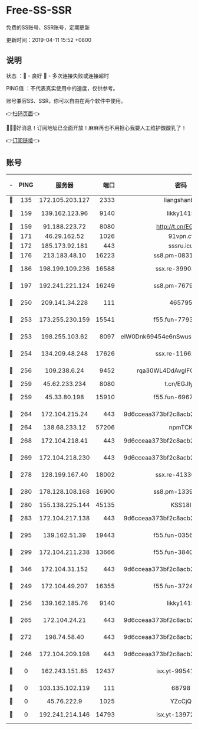 # Free-SS-SSR

免费的SS账号、SSR账号，定期更新

更新时间：2019-04-11 15:52 +0800

## 说明

状态     ：🙂 - 良好 🙁 - 多次连接失败或连接超时

PING值   ：不代表真实使用中的速度，仅供参考。

账号兼容SS、SSR，你可以自由在两个软件中使用。

👉[扫码页面](https://liesauer.github.io/Free-SS-SSR/)👈

🎉🎉🎉好消息！订阅地址已全面开放！麻麻再也不用担心我要人工维护酸酸乳了！

👉[订阅链接](https://www.liesauer.net/yogurt/subscribe?ACCESS_TOKEN=DAYxR3mMaZAsaqUb)👈

## 账号

|-|PING|服务器|端口|密码|加密方式|区域|
|:----:|:----:|:-----:|-----:|:----:|:----:|:----:|
|🙂|135|172.105.203.127|2333|liangshanbo|chacha20|JP|
|🙂|159|139.162.123.96|9140|likky1415|aes-256-cfb|JP|
|🙂|159|91.188.223.72|8080|http://t.cn/EGJIyrl|rc4-md5|RU|
|🙂|171|46.29.162.52|1026|91vpn.cf|rc4-md5|RU|
|🙂|172|185.173.92.181|443|sssru.icu|rc4-md5|RU|
|🙂|176|213.183.48.10|16223|ss8.pm-08313598|rc4-md5|RU|
|🙂|186|198.199.109.236|16588|ssx.re-39903895|aes-256-cfb|US|
|🙂|197|192.241.221.124|16249|ss8.pm-76791808|aes-256-cfb|US|
|🙂|250|209.141.34.228|111|465795|aes-256-cfb|US|
|🙂|253|173.255.230.159|15541|f55.fun-77939989|aes-256-cfb|US|
|🙂|253|198.255.103.62|8097|eIW0Dnk69454e6nSwuspv9DmS201tQ0D|aes-256-cfb|US|
|🙂|254|134.209.48.248|17626|ssx.re-11662862|aes-256-cfb|US|
|🙂|256|109.238.6.24|9452|rqa30WL4DdAvgIFG6Fs3znzTa|aes-256-cfb|FR|
|🙂|259|45.62.233.234|8080|t.cn/EGJIyrl|rc4-md5|CA|
|🙂|259|45.33.80.198|15910|f55.fun-69674736|aes-256-cfb|US|
|🙂|264|172.104.215.24|443|9d6cceaa373bf2c8acb22e60b6a58be6|aes-256-cfb|US|
|🙂|264|138.68.233.12|57206|npmTCK|rc4-md5|US|
|🙂|268|172.104.218.41|443|9d6cceaa373bf2c8acb22e60b6a58be6|aes-256-cfb|US|
|🙂|269|172.104.218.230|443|9d6cceaa373bf2c8acb22e60b6a58be6|aes-256-cfb|US|
|🙂|278|128.199.167.40|18002|ssx.re-41330899|aes-256-cfb|SG|
|🙂|280|178.128.108.168|16900|ss8.pm-13399966|aes-256-cfb|SG|
|🙂|280|155.138.225.144|45135|KSS18l|rc4-md5|US|
|🙂|283|172.104.217.138|443|9d6cceaa373bf2c8acb22e60b6a58be6|aes-256-cfb|US|
|🙂|295|139.162.51.39|19443|f55.fun-03566645|aes-256-cfb|SG|
|🙂|299|172.104.211.238|13666|f55.fun-38406327|aes-256-cfb|US|
|🙂|346|172.104.31.152|443|9d6cceaa373bf2c8acb22e60b6a58be6|aes-256-cfb|US|
|🙂|249|172.104.49.207|16355|f55.fun-37240915|aes-256-cfb|SG|
|🙂|256|139.162.185.76|9140|likky1415|aes-256-cfb|DE|
|🙂|265|172.104.24.21|443|9d6cceaa373bf2c8acb22e60b6a58be6|aes-256-cfb|US|
|🙂|272|198.74.58.40|443|9d6cceaa373bf2c8acb22e60b6a58be6|aes-256-cfb|US|
|🙁|246|172.104.209.198|443|9d6cceaa373bf2c8acb22e60b6a58be6|aes-256-cfb|US|
|🙁|0|162.243.151.85|12437|isx.yt-99541024|aes-256-cfb|US|
|🙁|0|103.135.102.119|111|68798|aes-256-cfb|HK|
|🙁|0|45.76.222.9|1025|YZcCjQ|rc4-md5|JP|
|🙁|0|192.241.214.146|14793|isx.yt-13972982|aes-256-cfb|US|
